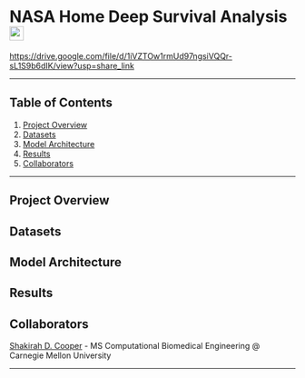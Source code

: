 # NASA Home Deep Survival Analysis <img src="https://drive.google.com/uc?export=view&id=1iVZTOw1rmUd97ngsiVQQr-sL1S9b6dIK" width="25" height="25">
https://drive.google.com/file/d/1iVZTOw1rmUd97ngsiVQQr-sL1S9b6dIK/view?usp=share_link
***

## Table of Contents
1. [Project Overview](#project-overview)
2. [Datasets](#datasets)
3. [Model Architecture](#model)
4. [Results](#results)
5. [Collaborators](#collab)

***
<a name = "project-overview"></a>
## Project Overview


<a name = "datasets"></a>
## Datasets


<a name = "model"></a>
## Model Architecture


<a name = "results"></a>
## Results 


<a name = "collab"></a>
## Collaborators
[Shakirah D. Cooper](https://github.com/ArchaePi) - MS Computational Biomedical Engineering @ Carnegie Mellon University

***
